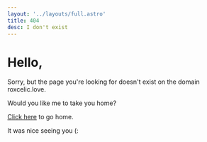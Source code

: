 ```yaml
---
layout: '../layouts/full.astro'
title: 404
desc: I don't exist
---
```

# Hello,
Sorry, but the page you're looking for doesn't exist on the domain roxcelic.love.

Would you like me to take you home?

[Click here](https://blog.roxcelic.love/blog) to go home.

It was nice seeing you (: